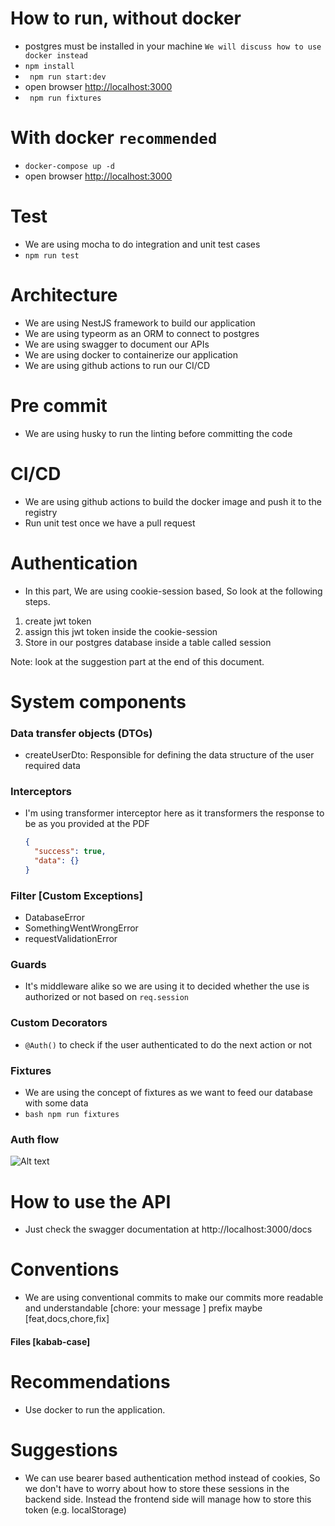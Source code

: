 # How to run, without docker

- postgres must be installed in your machine `We will discuss how to use docker instead`
- `npm install`
- ` npm run start:dev`
- open browser <a href="http://localhost:3000">http://localhost:3000</a>
- ` npm run fixtures`

# With docker `recommended`

- `docker-compose up -d`
- open browser <a href="http://localhost:3000">http://localhost:3000</a>

# Test

- We are using mocha to do integration and unit test cases
- `npm run test`

# Architecture

- We are using NestJS framework to build our application
- We are using typeorm as an ORM to connect to postgres
- We are using swagger to document our APIs
- We are using docker to containerize our application
- We are using github actions to run our CI/CD

# Pre commit

- We are using husky to run the linting before committing the code

# CI/CD

- We are using github actions to build the docker image and push it to the registry
- Run unit test once we have a pull request

# Authentication

- In this part, We are using cookie-session based, So look at the following steps.

1. create jwt token
2. assign this jwt token inside the cookie-session
3. Store in our postgres database inside a table called session

Note: look at the suggestion part at the end of this document.

# System components

### Data transfer objects (DTOs)

- createUserDto: Responsible for defining the data structure of the user required data

### Interceptors

- I'm using transformer interceptor here as it transformers the response to be as you provided at the PDF

  ```json
  {
    "success": true,
    "data": {}
  }
  ```

### Filter [Custom Exceptions]

- DatabaseError
- SomethingWentWrongError
- requestValidationError

### Guards

- It's middleware alike so we are using it to decided whether the use is authorized or not based on `req.session`

### Custom Decorators

- `@Auth()` to check if the user authenticated to do the next action or not

### Fixtures

- We are using the concept of fixtures as we want to feed our database with some data
- `bash npm run fixtures`

### Auth flow

![Alt text](https://i.ibb.co/JQtg8bc/image.png)

# How to use the API

- Just check the swagger documentation at http://localhost:3000/docs

# Conventions

- We are using conventional commits to make our commits more readable and understandable [chore: your message ] prefix maybe [feat,docs,chore,fix]

#### Files [kabab-case]

# Recommendations

- Use docker to run the application.

# Suggestions

- We can use bearer based authentication method instead of cookies,
  So we don't have to worry about how to store these sessions in the backend side.
  Instead the frontend side will manage how to store this token (e.g. localStorage)
